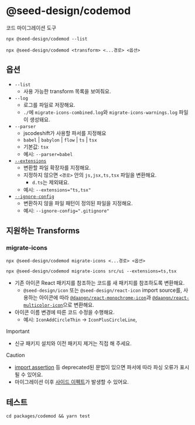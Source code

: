 # @seed-design/codemod

코드 마이그레이션 도구

```shell
npx @seed-design/codemod --list
```

```shell
npx @seed-design/codemod <transform> <...경로> <옵션>
```

## 옵션

- `--list`
  - 사용 가능한 transform 목록을 보여줘요.
- `--log`
  - 로그를 파일로 저장해요.
  - `./`에 `migrate-icons-combined.log`와 `migrate-icons-warnings.log` 파일이 생성돼요.
- `--parser`
  - jscodeshift가 사용할 파서를 지정해요
  - `babel` | `babylon` | `flow` | `ts` | `tsx`
  - 기본값: `tsx`
  - 예시: `--parser=babel`
- [`--extensions`](https://jscodeshift.com/run/cli/#--extensionsext)
  - 변환할 파일 확장자를 지정해요.
  - 지정하지 않으면 `<경로>` 안의 `js,jsx,ts,tsx` 파일을 변환해요.
    - `d.ts`는 제외돼요.
  - 예시: `--extensions="ts,tsx"`
- [`--ignore-config`](https://jscodeshift.com/run/cli/#--ignore-configfile)
  - 변환하지 않을 파일 패턴이 정의된 파일을 지정해요.
  - 예시: `--ignore-config=".gitignore"`

## 지원하는 Transforms

### migrate-icons

```shell
npx @seed-design/codemod migrate-icons <...경로> <옵션>
```

```shell
npx @seed-design/codemod migrate-icons src/ui --extensions=ts,tsx
```

- 기존 아이콘 React 패키지를 참조하는 코드를 새 패키지를 참조하도록 변환해요.
  - `@seed-design/icon` 또는 `@seed-design/react-icon` import source를, 사용하는 아이콘에 따라 [`@daangn/react-monochrome-icon`](https://github.com/daangn/seed-icon-v3/pkgs/npm/react-monochrome-icon)과 [`@daangn/react-multicolor-icon`](https://github.com/daangn/seed-icon-v3/pkgs/npm/react-multicolor-icon)으로 변환해요.
- 아이콘 이름 변경에 따른 코드 수정을 수행해요.
  - 예시: `IconAddCircleThin` → `IconPlusCircleLine`,

> [!IMPORTANT]
>
> - 신규 패키지 설치와 이전 패키지 제거는 직접 해 주세요.

> [!CAUTION]
>
> - [import assertion](https://www.typescriptlang.org/docs/handbook/release-notes/typescript-5-3.html#import-attributes) 등 deprecated된 문법이 있으면 파서에 따라 파싱 오류가 표시될 수 있어요.
> - 마이그레이션 이후 [사이드 이펙트](https://v3.seed-design.io/docs/react/foundation/iconography/upgrade#발생-가능한-사이드-이펙트)가 발생할 수 있어요.

## 테스트

```shell
cd packages/codemod && yarn test
```
